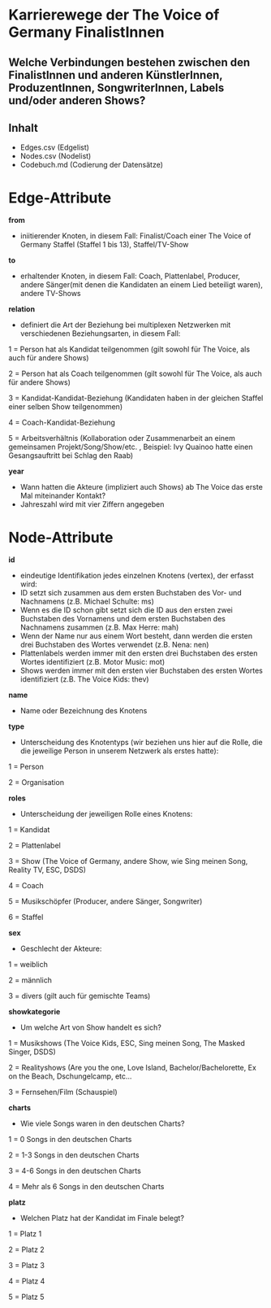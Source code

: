 # Karrierewege der The Voice of Germany FinalistInnen

## Welche Verbindungen bestehen zwischen den FinalistInnen und anderen KünstlerInnen, ProduzentInnen, SongwriterInnen, Labels und/oder anderen Shows?

## Inhalt
- Edges.csv (Edgelist)
- Nodes.csv (Nodelist)
- Codebuch.md (Codierung der Datensätze)

# Edge-Attribute

**from**
- iniitierender Knoten, in diesem Fall: Finalist/Coach einer The Voice of Germany Staffel (Staffel 1 bis 13), Staffel/TV-Show 

**to**
- erhaltender Knoten, in diesem Fall: Coach, Plattenlabel, Producer, andere Sänger(mit denen die Kandidaten an einem Lied beteiligt waren), andere TV-Shows

**relation**
- definiert die Art der Beziehung bei multiplexen Netzwerken mit verschiedenen Beziehungsarten, in diesem Fall:

1 = Person hat als Kandidat teilgenommen (gilt sowohl für The Voice, als auch für andere Shows) 

2 = Person hat als Coach teilgenommen (gilt sowohl für The Voice, als auch für andere Shows) 

3 = Kandidat-Kandidat-Beziehung (Kandidaten haben in der gleichen Staffel einer selben Show teilgenommen)

4 = Coach-Kandidat-Beziehung

5 = Arbeitsverhältnis (Kollaboration oder Zusammenarbeit an einem gemeinsamen Projekt/Song/Show/etc. , Beispiel: Ivy Quainoo hatte einen Gesangsauftritt bei Schlag den Raab)

**year**
- Wann hatten die Akteure (impliziert auch Shows) ab The Voice das erste Mal miteinander Kontakt?
- Jahreszahl wird mit vier Ziffern angegeben 


# Node-Attribute

**id**
- eindeutige Identifikation jedes einzelnen Knotens (vertex), der erfasst wird:
- ID setzt sich zusammen aus dem ersten Buchstaben des Vor- und Nachnamens (z.B. Michael Schulte: ms)
- Wenn es die ID schon gibt setzt sich die ID aus den ersten zwei Buchstaben des Vornamens und dem ersten Buchstaben des Nachnamens zusammen (z.B. Max Herre: mah)
- Wenn der Name nur aus einem Wort besteht, dann werden die ersten drei Buchstaben des Wortes verwendet (z.B. Nena: nen)
- Plattenlabels werden immer mit den ersten drei Buchstaben des ersten Wortes identifiziert (z.B. Motor Music: mot)
- Shows werden immer mit den ersten vier Buchstaben des ersten Wortes identifiziert (z.B. The Voice Kids: thev)

**name**
- Name oder Bezeichnung des Knotens

**type**
-  Unterscheidung des Knotentyps (wir beziehen uns hier auf die Rolle, die die jeweilige Person in unserem Netzwerk als erstes hatte):

1 = Person 

2 = Organisation

**roles**
- Unterscheidung der jeweiligen Rolle eines Knotens: 

1 = Kandidat 

2 = Plattenlabel

3 = Show (The Voice of Germany, andere Show, wie Sing meinen Song, Reality TV, ESC, DSDS)

4 = Coach 

5 =  Musikschöpfer (Producer, andere Sänger, Songwriter)

6 = Staffel

**sex**
-  Geschlecht der Akteure:

1 = weiblich

2 = männlich 

3 = divers (gilt auch für gemischte Teams)

**showkategorie**
- Um welche Art von Show handelt es sich?

1 = Musikshows (The Voice Kids, ESC, Sing meinen Song, The Masked Singer, DSDS)

2 = Realityshows (Are you the one, Love Island, Bachelor/Bachelorette, Ex on the Beach, Dschungelcamp, etc... 

3 = Fernsehen/Film (Schauspiel)

**charts**
- Wie viele Songs waren in den deutschen Charts?

1 = 0 Songs in den deutschen Charts

2 = 1-3 Songs in den deutschen Charts

3 = 4-6 Songs in den deutschen Charts

4 = Mehr als 6 Songs in den deutschen Charts

**platz**
- Welchen Platz hat der Kandidat im Finale belegt?

1 = Platz 1

2 = Platz 2

3 = Platz 3

4 = Platz 4 

5 = Platz 5 










